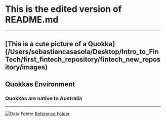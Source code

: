 # This is the edited version of README.md
---
[This is a cute picture of a Quokka] (/Users/sebastiancasasola/Desktop/Intro_to_FinTech/first_fintech_repository/fintech_new_repository/images)
---
## Quokkas Environment
### Quokkas are native to Australia 
---
![Data Folder](/Users/sebastiancasasola/Desktop/Intro_to_FinTech/first_fintech_repository/fintech_new_repository/data)
[Reference Folder](/Users/sebastiancasasola/Desktop/Intro_to_FinTech/first_fintech_repository/fintech_new_repository/references)